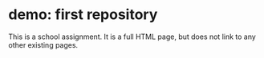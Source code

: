 # demo: first repository

This is a school assignment. It is a full HTML page, but does not link to any other existing pages.
